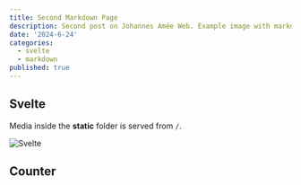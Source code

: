 ```yaml
---
title: Second Markdown Page
description: Second post on Johannes Amée Web. Example image with markdown format + some formatting.
date: '2024-6-24'
categories:
  - svelte
  - markdown
published: true
---
```


<script>
  import Counter from './counter.svelte'
</script>

## Svelte

Media inside the **static** folder is served from `/`.

![Svelte](../favicon.png)

## Counter

<Counter />
